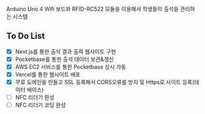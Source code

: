 Arduino Uno 4 Wifi 보드와 RFID-RC522 모듈을 이용해서 학생들의 출석을 관리하는 시스템

## To Do List

 - [x] Next js를 통한 출석 결과 출력 웹사이트 구현
 - [x] Pocketbase를 통한 출석 데이터 보관&갱신
 - [x] AWS EC2 서비스를 통한 Pocketbase 상시 가동
 - [x] Vercel를 통한 웹사이트 배포
 - [x] 무료 도메인을 만들고 SSL 등록해서 CORS오류를 방지 및 Https로 사이트 등록(데이터 베이스)
 - [ ] NFC 리더기 완성
 - [ ] NFC 리더기 코딩 완성
